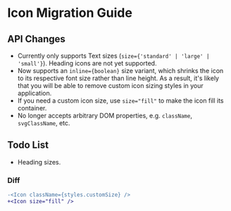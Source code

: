 # Icon Migration Guide

## API Changes

- Currently only supports Text sizes (`size={'standard' | 'large' | 'small'}`). Heading icons are not yet supported.
- Now supports an `inline={boolean}` size variant, which shrinks the icon to its respective font size rather than line height. As a result, it's likely that you will be able to remove custom icon sizing styles in your application.
- If you need a custom icon size, use `size="fill"` to make the icon fill its container.
- No longer accepts arbitrary DOM properties, e.g. `className`, `svgClassName`, etc.

## Todo List

- Heading sizes.

### Diff

```diff
-<Icon className={styles.customSize} />
+<Icon size="fill" />
```
